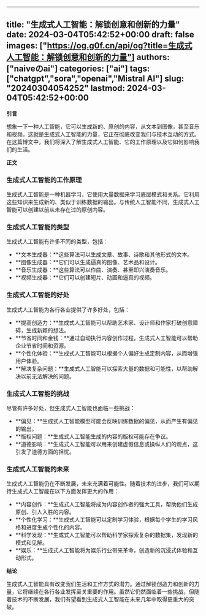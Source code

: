
---
title: "生成式人工智能：解锁创意和创新的力量"
date: 2024-03-04T05:42:52+00:00
draft: false
images: ["https://og.g0f.cn/api/og?title=生成式人工智能：解锁创意和创新的力量"]
authors: ["naiveのai"]
categories: ["ai"]
tags: ["chatgpt","sora","openai","Mistral AI"]
slug: "20240304054252"
lastmod: 2024-03-04T05:42:52+00:00
---
**引言**

想象一下一种人工智能，它可以生成新的、原创的内容，从文本到图像，甚至音乐和视频。这就是生成式人工智能的力量，它正在彻底改变我们与技术互动的方式。在这篇博文中，我们将深入了解生成式人工智能、它的工作原理以及它如何影响我们的生活。

**正文**

### 生成式人工智能的工作原理

生成式人工智能是一种机器学习，它使用大量数据来学习底层模式和关系。它利用这些知识来生成新的、类似于训练数据的输出。与传统人工智能不同，生成式人工智能可以创建以前从未存在过的原创内容。

### 生成式人工智能的类型

生成式人工智能有许多不同的类型，包括：

- **文本生成器：**这些算法可以生成文章、故事、诗歌和其他形式的文本。
- **图像生成器：**它们可以生成逼真的图像、艺术品和设计。
- **音乐生成器：**这些算法可以作曲、演奏、甚至即兴演奏音乐。
- **视频生成器：**它们可以创建短片、动画和逼真的视频。

### 生成式人工智能的好处

生成式人工智能为各行各业提供了许多好处，包括：

- **提高创造力：**生成式人工智能可以帮助艺术家、设计师和作家打破创意障碍，生成新颖的想法。
- **节省时间和金钱：**通过自动执行内容创作过程，生成式人工智能可以帮助企业节省时间和资源。
- **个性化体验：**生成式人工智能可以根据个人偏好生成定制内容，从而增强用户体验。
- **解决复杂问题：**生成式人工智能可以探索大量的数据和可能性，以帮助解决以前无法解决的问题。

### 生成式人工智能的挑战

尽管有许多好处，但生成式人工智能也面临一些挑战：

- **偏见：**生成式人工智能模型可能会反映训练数据的偏见，从而产生有偏见的输出。
- **版权问题：**生成式人工智能生成的内容的版权可能存在争议。
- **道德影响：**生成式人工智能可以用来创建虚假信息或操纵人们的观点，这引发了道德方面的担忧。

### 生成式人工智能的未来

生成式人工智能仍在不断发展，未来充满着可能性。随着技术的进步，我们可以期待生成式人工智能在以下方面发挥更大的作用：

- **内容创作：**生成式人工智能将成为内容创作者的强大工具，帮助他们生成原创、引人入胜的内容。
- **个性化学习：**生成式人工智能可以定制学习体验，根据每个学生的学习风格和进度生成个性化的内容。
- **科学发现：**生成式人工智能可以帮助科学家探索复杂的数据集，发现新的模式和见解。
- **娱乐：**生成式人工智能将为娱乐行业带来革命，创造新的沉浸式体验和互动形式。

**结论**

生成式人工智能具有改变我们生活和工作方式的潜力。通过解锁创造力和创新的力量，它将继续在各行各业发挥至关重要的作用。虽然它仍然面临着一些挑战，但随着技术的不断发展，我们有望看到生成式人工智能在未来几年中取得更重大的突破。